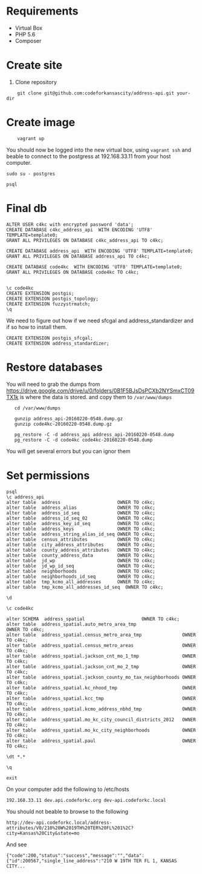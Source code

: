 # Requirements

* Virtual Box
* PHP 5.6
* Composer


# Create site



1. Clone repository

````
    git clone git@github.com:codeforkansascity/address-api.git your-dir
````



# Create image


````
    vagrant up
````

You should now be logged into the new virtual box, using `vagrant ssh` and beable to connect to the postgress at 192.168.33.11 from your host computer.


````
sudo su - postgres
````

````
psql
````


# Final db
````
ALTER USER c4kc with encrypted password 'data';
CREATE DATABASE c4kc_address_api  WITH ENCODING 'UTF8' TEMPLATE=template0;
GRANT ALL PRIVILEGES ON DATABASE c4kc_address_api TO c4kc;

CREATE DATABASE address_api  WITH ENCODING 'UTF8' TEMPLATE=template0;
GRANT ALL PRIVILEGES ON DATABASE address_api TO c4kc;

CREATE DATABASE code4kc  WITH ENCODING 'UTF8' TEMPLATE=template0;
GRANT ALL PRIVILEGES ON DATABASE code4kc TO c4kc;


\c code4kc
CREATE EXTENSION postgis;
CREATE EXTENSION postgis_topology;
CREATE EXTENSION fuzzystrmatch;
\q
````

We need to figure out how if we need sfcgal and address_standardizer and if so how to install them.

````
CREATE EXTENSION postgis_sfcgal;
CREATE EXTENSION address_standardizer;
````

# Restore databases
You will need to grab the dumps from https://drive.google.com/drive/u/0/folders/0B1F5BJsDsPCXb2NYSmxCT09TX1k is where the data is stored.
and copy them to `/var/www/dumps`



````
   cd /var/www/dumps

   gunzip address_api-20160220-0548.dump.gz 
   gunzip code4kc-20160220-0548.dump.gz 

   pg_restore -C -d address_api address_api-20160220-0548.dump 
   pg_restore -C -d code4kc code4kc-20160220-0548.dump
````

You will get several errors but you can ignor them

# Set permissions
````
psql
\c address_api
alter table  address                     OWNER TO c4kc;
alter table  address_alias               OWNER TO c4kc;
alter table  address_id_seq              OWNER TO c4kc;
alter table  address_id_seq_02           OWNER TO c4kc;
alter table  address_key_id_seq          OWNER TO c4kc;
alter table  address_keys                OWNER TO c4kc;
alter table  address_string_alias_id_seq OWNER TO c4kc;
alter table  census_attributes           OWNER TO c4kc;
alter table  city_address_attributes     OWNER TO c4kc;
alter table  county_address_attributes   OWNER TO c4kc;
alter table  county_address_data         OWNER TO c4kc;
alter table  jd_wp                       OWNER TO c4kc;
alter table  jd_wp_id_seq                OWNER TO c4kc;
alter table  neighborhoods               OWNER TO c4kc;
alter table  neighborhoods_id_seq        OWNER TO c4kc;
alter table  tmp_kcmo_all_addresses      OWNER TO c4kc;
alter table  tmp_kcmo_all_addresses_id_seq  OWNER TO c4kc;

\d

\c code4kc

alter SCHEMA  address_spatial                     OWNER TO c4kc;
alter table  address_spatial.auto_metro_area_tmp                     OWNER TO c4kc;
alter table  address_spatial.census_metro_area_tmp               OWNER TO c4kc;
alter table  address_spatial.census_metro_areas                  OWNER TO c4kc;
alter table  address_spatial.jackson_cnt_mo_1_tmp                OWNER TO c4kc;
alter table  address_spatial.jackson_cnt_mo_2_tmp                OWNER TO c4kc;
alter table  address_spatial.jackson_county_mo_tax_neighborhoods OWNER TO c4kc;
alter table  address_spatial.kc_nhood_tmp                        OWNER TO c4kc;
alter table  address_spatial.kcc_tmp                             OWNER TO c4kc;
alter table  address_spatial.kcmo_address_nbhd_tmp               OWNER TO c4kc;
alter table  address_spatial.mo_kc_city_council_districts_2012   OWNER TO c4kc;
alter table  address_spatial.mo_kc_city_neighborhoods            OWNER TO c4kc;
alter table  address_spatial.paul                                OWNER TO c4kc;

\dt *.*

\q

exit
````




On your computer add the following to /etc/hosts


````
192.168.33.11 dev.api.codeforkc.org dev-api.codeforkc.local
````


You should not beable to browse to the following

````
http://dev-api.codeforkc.local/address-attributes/V0/210%20W%2019TH%20TER%20FL%201%2C?city=Kansas%20City&state=mo
````

And see

````
{"code":200,"status":"success","message":"","data":{"id":200567,"single_line_address":"210 W 19TH TER FL 1, KANSAS CITY...
````
